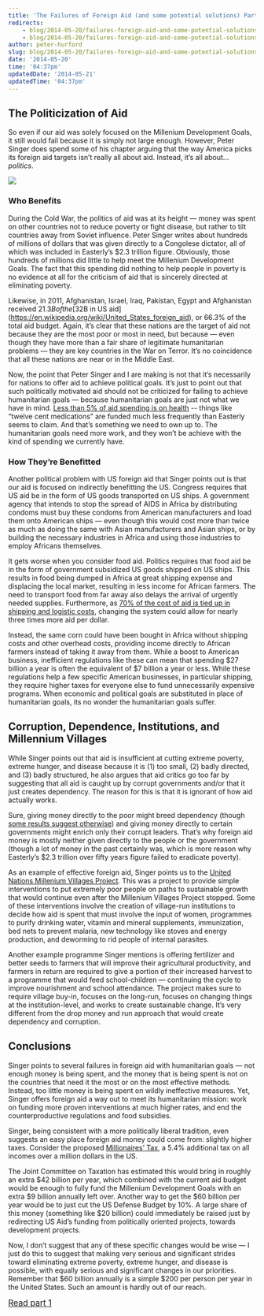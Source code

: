 ```yaml
---
title: 'The Failures of Foreign Aid (and some potential solutions) Part 2'
redirects:
    - blog/2014-05-20/failures-foreign-aid-and-some-potential-solutions-part-2
    - blog/2014-05-20/failures-foreign-aid-and-some-potential-solutions-part-2-0
author: peter-hurford
slug: blog/2014-05-20/failures-foreign-aid-and-some-potential-solutions-part-2
date: '2014-05-20'
time: '04:37pm'
updatedDate: '2014-05-21'
updatedTime: '04:37pm'
---
```

## The Politicization of Aid

So even if our aid was solely focused on the Millenium Development Goals, it still would fail because it is simply not large enough. However, Peter Singer does spend some of his chapter arguing that the way America picks its foreign aid targets isn’t really all about aid. Instead, it’s all about… _politics_.

![](/images/uploads/percentagejpg.jpg)

### Who Benefits

During the Cold War, the politics of aid was at its height — money was spent on other countries not to reduce poverty or fight disease, but rather to tilt countries away from Soviet influence. Peter Singer writes about hundreds of millions of dollars that was given directly to a Congolese dictator, all of which was included in Easterly’s $2.3 trillion figure. Obviously, those hundreds of millions did little to help meet the Millenium Development Goals. The fact that this spending did nothing to help people in poverty is no evidence at all for the criticism of aid that is sincerely directed at eliminating poverty.

Likewise, in 2011, Afghanistan, Israel, Iraq, Pakistan, Egypt and Afghanistan received $21.3B of the [$32B in US aid](https://en.wikipedia.org/wiki/United_States_foreign_aid), or 66.3% of the total aid budget. Again, it’s clear that these nations are the target of aid not because they are the most poor or most in need, but because — even though they have more than a fair share of legitimate humanitarian problems — they are key countries in the War on Terror. It’s no coincidence that all these nations are near or in the Middle East.

Now, the point that Peter Singer and I are making is not that it’s necessarily for nations to offer aid to achieve political goals. It’s just to point out that such politically motivated aid should not be criticized for failing to achieve humanitarian goals — because humanitarian goals are just not what we have in mind. [Less than 5% of aid spending is on health](http://stats.oecd.org/qwids/) -- things like “twelve cent medications” are funded much less frequently than Easterly seems to claim. And that’s something we need to own up to. The humanitarian goals need more work, and they won’t be achieve with the kind of spending we currently have.

### How They’re Benefitted

Another political problem with US foreign aid that Singer points out is that our aid is focused on indirectly benefitting the US. Congress requires that US aid be in the form of US goods transported on US ships. A government agency that intends to stop the spread of AIDS in Africa by distributing condoms must buy these condoms from American manufacturers and load them onto American ships — even though this would cost more than twice as much as doing the same with Asian manufacturers and Asian ships, or by building the necessary industries in Africa and using those industries to employ Africans themselves.

It gets worse when you consider food aid. Politics requires that food aid be in the form of government subsidized US goods shipped on US ships. This results in food being dumped in Africa at great shipping expense and displacing the local market, resulting in less income for African farmers. The need to transport food from far away also delays the arrival of urgently needed supplies. Furthermore, as [70% of the cost of aid is tied up in shipping and logistic costs](http://www.owen.org/blog/6288), changing the system could allow for nearly three times more aid per dollar.

Instead, the same corn could have been bought in Africa without shipping costs and other overhead costs, providing income directly to African farmers instead of taking it away from them. While a boost to American business, inefficient regulations like these can mean that spending $27 billion a year is often the equivalent of $7 billion a year or less. While these regulations help a few specific American businesses, in particular shipping, they require higher taxes for everyone else to fund unnecessarily expensive programs. When economic and political goals are substituted in place of humanitarian goals, its no wonder the humanitarian goals suffer.

## Corruption, Dependence, Institutions, and Millennium Villages

While Singer points out that aid is insufficient at cutting extreme poverty, extreme hunger, and disease because it is (1) too small, (2) badly directed, and (3) badly structured, he also argues that aid critics go too far by suggesting that all aid is caught up by corrupt governments and/or that it just creates dependency. The reason for this is that it is ignorant of how aid actually works.

Sure, giving money directly to the poor might breed dependency (though [some results suggest otherwise](http://www.givewell.org/international/technical/programs/cash-transfers)) and giving money directly to certain governments might enrich only their corrupt leaders. That’s why foreign aid money is mostly neither given directly to the people or the government (though a lot of money in the past certainly was, which is more reason why Easterly’s $2.3 trillion over fifty years figure failed to eradicate poverty).

As an example of effective foreign aid, Singer points us to the [United Nations Millenium Villages Project](http://www.millenniumvillages.org/). This was a project to provide simple interventions to put extremely poor people on paths to sustainable growth that would continue even after the Millenium Villages Project stopped. Some of these interventions involve the creation of village-run institutions to decide how aid is spent that must involve the input of women, programmes to purify drinking water, vitamin and mineral supplements, immunization, bed nets to prevent malaria, new technology like stoves and energy production, and deworming to rid people of internal parasites.

Another example programme Singer mentions is offering fertilizer and better seeds to farmers that will improve their agricultural productivity, and farmers in return are required to give a portion of their increased harvest to a programme that would feed school-children — continuing the cycle to improve nourishment and school attendance. The project makes sure to require village buy-in, focuses on the long-run, focuses on changing things at the institution-level, and works to create sustainable change. It’s very different from the drop money and run approach that would create dependency and corruption.

## Conclusions

Singer points to several failures in foreign aid with humanitarian goals — not enough money is being spent, and the money that is being spent is not on the countries that need it the most or on the most effective methods. Instead, too little money is being spent on wildly ineffective measures. Yet, Singer offers foreign aid a way out to meet its humanitarian mission: work on funding more proven interventions at much higher rates, and end the counterproductive regulations and food subsidies.

Singer, being consistent with a more politically liberal tradition, even suggests an easy place foreign aid money could come from: slightly higher taxes. Consider the proposed [Millionaires’ Tax](http://www.cbsnews.com/8301-505123_162-38045102/millionaires-tax-how-much-will-it-raise/), a 5.4% additional tax on all incomes over a million dollars in the US.

The Joint Committee on Taxation has estimated this would bring in roughly an extra $42 billion per year, which combined with the current aid budget would be enough to fully fund the Millenium Development Goals with an extra $9 billion annually left over. Another way to get the $60 billion per year would be to just cut the US Defense Budget by 10%. A large share of this money (something like $20 billion) could immediately be raised just by redirecting US Aid’s funding from politically oriented projects, towards development projects.

Now, I don’t suggest that any of these specific changes would be wise — I just do this to suggest that making very serious and significant strides toward eliminating extreme poverty, extreme hunger, and disease is possible, with equally serious and significant changes in our priorities. Remember that $60 billion annually is a simple $200 per person per year in the United States. Such an amount is hardly out of our reach.

[<big>Read part 1</big>](/blog/2014-04-11/failures-foreign-aid-and-some-potential-fixes-part-1)